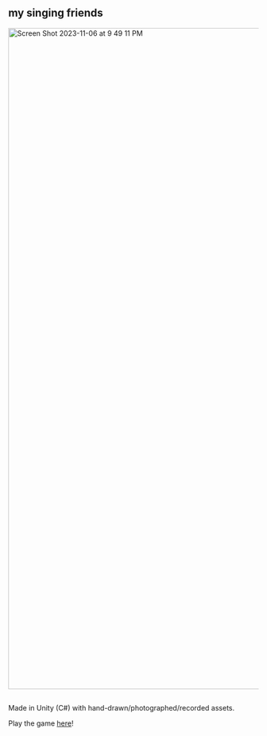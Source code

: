 ## my singing friends
<img width="1331" alt="Screen Shot 2023-11-06 at 9 49 11 PM" src="https://github.com/cnnmon/my-singing-friends/assets/20329981/0019cef3-9652-4f62-8dde-7656174ccd5b">

## 
Made in Unity (C#) with hand-drawn/photographed/recorded assets.

Play the game [here](https://singing-friends.vercel.app/)!


